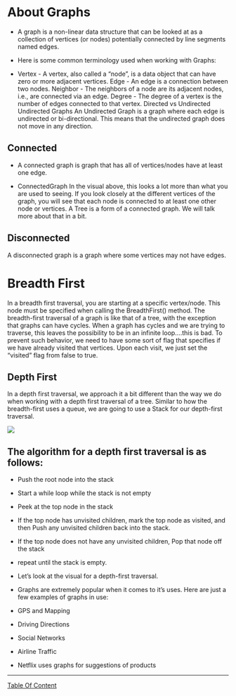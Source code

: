 # About Graphs
- A graph is a non-linear data structure that can be looked at as a collection of vertices (or nodes) potentially connected by line segments named edges.

- Here is some common terminology used when working with Graphs:

- Vertex - A vertex, also called a “node”, is a data object that can have zero or more adjacent vertices.
Edge - An edge is a connection between two nodes.
Neighbor - The neighbors of a node are its adjacent nodes, i.e., are connected via an edge.
Degree - The degree of a vertex is the number of edges connected to that vertex.
Directed vs Undirected
Undirected Graphs
An Undirected Graph is a graph where each edge is undirected or bi-directional. This means that the undirected graph does not move in any direction.

## Connected
- A connected graph is graph that has all of vertices/nodes have at least one edge.

- ConnectedGraph
In the visual above, this looks a lot more than what you are used to seeing. If you look closely at the different vertices of the graph, you will see that each node is connected to at least one other node or vertices. A Tree is a form of a connected graph. We will talk more about that in a bit.

## Disconnected
A disconnected graph is a graph where some vertices may not have edges.

# Breadth First
In a breadth first traversal, you are starting at a specific vertex/node. This node must be specified when calling the BreadthFirst() method. The breadth-first traversal of a graph is like that of a tree, with the exception that graphs can have cycles. When a graph has cycles and we are trying to traverse, this leaves the possibility to be in an infinite loop….this is bad. To prevent such behavior, we need to have some sort of flag that specifies if we have already visited that vertices. Upon each visit, we just set the “visited” flag from false to true.

## Depth First
In a depth first traversal, we approach it a bit different than the way we do when working with a depth first traversal of a tree. Similar to how the breadth-first uses a queue, we are going to use a Stack for our depth-first traversal.

![](https://codefellows.github.io/common_curriculum/data_structures_and_algorithms/Code_401/class-35/resources/assets/Depth1.PNG)

## The algorithm for a depth first traversal is as follows:

- Push the root node into the stack
- Start a while loop while the stack is not empty
- Peek at the top node in the stack
- If the top node has unvisited children, mark the top node as visited, and then Push any unvisited children back into the stack.
- If the top node does not have any unvisited children, Pop that node off the stack
- repeat until the stack is empty.
- Let’s look at the visual for a depth-first traversal.

- Graphs are extremely popular when it comes to it’s uses. Here are just a few examples of graphs in use:

- GPS and Mapping
- Driving Directions
- Social Networks
- Airline Traffic
- Netflix uses graphs for suggestions of products

---------------------------------------------------------

[Table Of Content](https://github.com/omarXzain/401-reading-notes)
